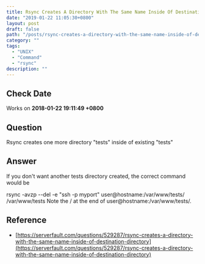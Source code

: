 ```yaml
---
title: Rsync Creates A Directory With The Same Name Inside Of Destination Directory
date: "2019-01-22 11:05:30+0800"
layout: post
draft: false
path: "/posts/rsync-creates-a-directory-with-the-same-name-inside-of-destination-directory---2019-01-22"
category: ""
tags:
  - "UNIX"
  - "Command"
  - "rsync"
description: ""
---
```


## Check Date

Works on **2018-01-22 19:11:49 +0800**

## Question

Rsync creates one more directory "tests" inside of existing "tests"

## Answer

If you don't want another tests directory created, the correct command would be

rsync -avzp --del -e "ssh -p myport" user@hostname:/var/www/tests/ /var/www/tests
Note the / at the end of user@hostname:/var/www/tests/.

## Reference

- [https://serverfault.com/questions/529287/rsync-creates-a-directory-with-the-same-name-inside-of-destination-directory](https://serverfault.com/questions/529287/rsync-creates-a-directory-with-the-same-name-inside-of-destination-directory)
